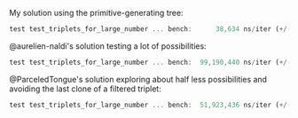 My solution using the primitive-generating tree:

```rust
test test_triplets_for_large_number ... bench:      38,634 ns/iter (+/- 8,644)
```

@aurelien-naldi's solution testing a lot of possibilities:

```rust
test test_triplets_for_large_number ... bench:  99,190,440 ns/iter (+/- 6,154,965)
```

@ParceledTongue's solution exploring about half less possibilities and avoiding
the last clone of a filtered triplet:

```rust
test test_triplets_for_large_number ... bench:  51,923,436 ns/iter (+/- 6,256,791)
```

